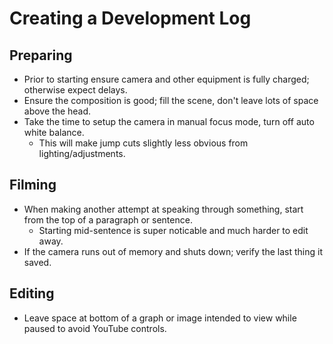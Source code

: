 # Creating a Development Log

## Preparing

- Prior to starting ensure camera and other equipment is fully charged; otherwise expect delays.
- Ensure the composition is good; fill the scene, don't leave lots of space above the head. 
- Take the time to setup the camera in manual focus mode, turn off auto white balance.
  - This will make jump cuts slightly less obvious from lighting/adjustments.

## Filming

- When making another attempt at speaking through something, start from the top of a paragraph or sentence.
  - Starting mid-sentence is super noticable and much harder to edit away.
- If the camera runs out of memory and shuts down; verify the last thing it saved.

## Editing

- Leave space at bottom of a graph or image intended to view while paused to avoid YouTube controls.
